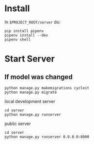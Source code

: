 # Install

In `$PROJECT_ROOT/server` do:

```
pip install pipenv
pipenv install --dev
pipenv shell
```

# Start Server


## If model was changed

```
python manage.py makemigrations cycleit
python manage.py migrate
```


local development server

```
cd server
python manage.py runserver
```

public server

```
cd server
python manage.py runserver 0.0.0.0:8000
```
